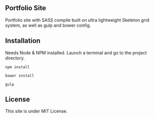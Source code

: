 ## Portfolio Site

Portfolio site with SASS compile built on ultra lightweight Skeleton grid system, as well as gulp and bower config.

## Installation

Needs Node & NPM installed.
Launch a terminal and go to the project directory.
```
npm install
```
```
bower install
```
```
gulp
```

## License

This site is under MIT License.
